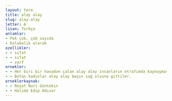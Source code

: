 ```yaml
---
layout: term
title: alay alay
slug: alay-alay
letter: A
lisan: Türkçe
anlamlar:
- Pek çok, çok sayıda
- Kalabalık olarak
ozellikler:
- - sıfat
- - sıfat
  - zarf
ornekler:
- - Her biri bir havadan çalan alay alay insanların etrafımda kaynaşması, beni adamakıllı sersemletti.
- - Bütün kadınlar alay alay başın sağ olsuna gittiler.
orneklerkaynak:
- - Reşat Nuri Güntekin
- - Halide Edip Adıvar
---
```


